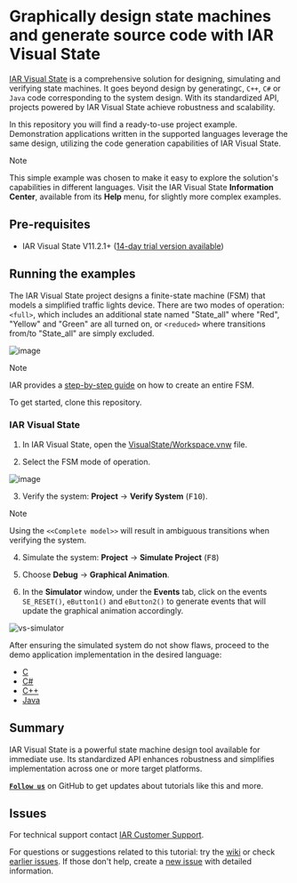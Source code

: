 # Graphically design state machines and generate source code with IAR Visual State

[IAR Visual State](https://iar.com/visualstate) is a comprehensive solution for designing, simulating and verifying state machines. It goes beyond design by generating`C`, `C++`, `C#` or `Java` code corresponding to the system design. With its standardized API, projects powered by IAR Visual State achieve robustness and scalability.

In this repository you will find a ready-to-use project example. Demonstration applications written in the supported languages leverage the same design, utilizing the code generation capabilities of IAR Visual State.

>[!NOTE]
>This simple example was chosen to make it easy to explore the solution's capabilities in different languages. Visit the IAR Visual State **Information Center**, available from its **Help** menu, for slightly more complex examples.


## Pre-requisites
- IAR Visual State V11.2.1+ ([14-day trial version available](https://www.iar.com/products/free-trials/))


## Running the examples
The IAR Visual State project designs a finite-state machine (FSM) that models a simplified traffic lights device. There are two modes of operation: `<full>`, which includes an additional state named "State_all" where "Red", "Yellow" and "Green" are all turned on, or `<reduced>` where transitions from/to "State_all" are simply excluded.

![image](https://user-images.githubusercontent.com/54443595/229726371-7de85b14-b0fc-4dd3-939c-28d01d7335ea.png)

>[!NOTE]
>IAR provides a [step-by-step guide](https://wwwfiles.iar.com/vs/StepByStep.pdf) on how to create an entire FSM.


To get started, clone this repository.

### IAR Visual State
1. In IAR Visual State, open the [VisualState/Workspace.vnw](VisualState) file.

2. Select the FSM mode of operation.

![image](https://user-images.githubusercontent.com/54443595/229727625-1384fa53-6ef9-406a-8ec9-d3b912faa376.png)

3. Verify the system: __Project__ → __Verify System__ (<kbd>F10</kbd>).

>[!NOTE]
>Using the `<<Complete model>>` will result in ambiguous transitions when verifying the system.

4. Simulate the system: __Project__ → __Simulate Project__ (<kbd>F8</kbd>)

5. Choose __Debug__ → __Graphical Animation__.

6. In the __Simulator__ window, under the __Events__ tab, click on the events `SE_RESET()`, `eButton1()` and `eButton2()` to generate events that will update the graphical animation accordingly.

![vs-simulator](https://user-images.githubusercontent.com/54443595/230769138-f7a20fbc-e57e-4e7b-86a5-de4b4dd2d59b.gif)


After ensuring the simulated system do not show flaws, proceed to the demo application implementation in the desired language:

- [C](C)
- [C#](C#)
- [C++](C++)
- [Java](Java)

## Summary
IAR Visual State is a powerful state machine design tool available for immediate use. Its standardized API enhances robustness and simplifies implementation across one or more target platforms.

[__` Follow us `__](https://github.com/iarsystems) on GitHub to get updates about tutorials like this and more.


## Issues
For technical support contact [IAR Customer Support][url-iar-customer-support].

For questions or suggestions related to this tutorial: try the [wiki][url-repo-wiki] or check [earlier issues][url-repo-issue-old]. If those don't help, create a [new issue][url-repo-issue-new] with detailed information.


<!--links-->
[url-iar-customer-support]: https://iar.my.site.com/mypages/s/contactsupport

[url-repo-wiki]: https://github.com/iarsystems/visual-state-demo/wiki
[url-repo-issue-new]: https://github.com/iarsystems/visual-state-demo/issues/new
[url-repo-issue-old]: https://github.com/iarsystems/visual-state-demo/issues?q=is%3Aissue+is%3Aopen%7Cclosed



